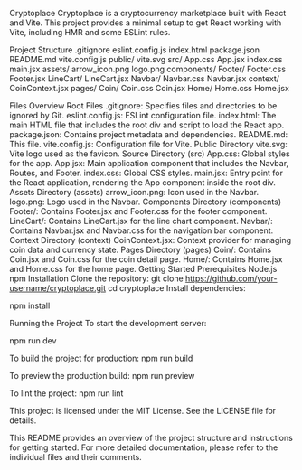 Cryptoplace
Cryptoplace is a cryptocurrency marketplace built with React and Vite. This project provides a minimal setup to get React working with Vite, including HMR and some ESLint rules.

Project Structure
.gitignore
eslint.config.js
index.html
package.json
README.md
vite.config.js
public/
  vite.svg
src/
  App.css
  App.jsx
  index.css
  main.jsx
  assets/
    arrow_icon.png
    logo.png
  components/
    Footer/
      Footer.css
      Footer.jsx
    LineCart/
      LineCart.jsx
    Navbar/
      Navbar.css
      Navbar.jsx
  context/
    CoinContext.jsx
  pages/
    Coin/
      Coin.css
      Coin.jsx
    Home/
      Home.css
      Home.jsx

Files Overview
Root Files
.gitignore: Specifies files and directories to be ignored by Git.
eslint.config.js: ESLint configuration file.
index.html: The main HTML file that includes the root div and script to load the React app.
package.json: Contains project metadata and dependencies.
README.md: This file.
vite.config.js: Configuration file for Vite.
Public Directory
vite.svg: Vite logo used as the favicon.
Source Directory (src)
App.css: Global styles for the app.
App.jsx: Main application component that includes the Navbar, Routes, and Footer.
index.css: Global CSS styles.
main.jsx: Entry point for the React application, rendering the App component inside the root div.
Assets Directory (assets)
arrow_icon.png: Icon used in the Navbar.
logo.png: Logo used in the Navbar.
Components Directory (components)
Footer/: Contains Footer.jsx and Footer.css for the footer component.
LineCart/: Contains LineCart.jsx for the line chart component.
Navbar/: Contains Navbar.jsx and Navbar.css for the navigation bar component.
Context Directory (context)
CoinContext.jsx: Context provider for managing coin data and currency state.
Pages Directory (pages)
Coin/: Contains Coin.jsx and Coin.css for the coin detail page.
Home/: Contains Home.jsx and Home.css for the home page.
Getting Started
Prerequisites
Node.js
npm
Installation
Clone the repository:
git clone https://github.com/your-username/cryptoplace.git
cd cryptoplace
Install dependencies:

npm install


Running the Project
To start the development server:

npm run dev

To build the project for production:
npm run build

To preview the production build:
npm run preview


To lint the project:
npm run lint

This project is licensed under the MIT License. See the LICENSE file for details.

This README provides an overview of the project structure and instructions for getting started. For more detailed documentation, please refer to the individual files and their comments.



      
